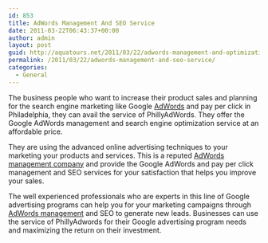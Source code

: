 ```yaml
---
id: 853
title: AdWords Management And SEO Service
date: 2011-03-22T06:43:37+00:00
author: admin
layout: post
guid: http://aquatours.net/2011/03/22/adwords-management-and-optimization-service/
permalink: /2011/03/22/adwords-management-and-seo-service/
categories:
  - General
---
```

The business people who want to increase their product sales and planning for the search engine marketing like Google [AdWords](http://www.phillyadwords.com/) and pay per click in Philadelphia, they can avail the service of PhillyAdWords. They offer the Google AdWords management and search engine optimization service at an affordable price.

They are using the advanced online advertising techniques to your marketing your products and services. This is a reputed [AdWords management company](http://www.phillyadwords.com/) and provide the Google AdWords and pay per click management and SEO services for your satisfaction that helps you improve your sales.

The well experienced professionals who are experts in this line of Google advertising programs can help you for your marketing campaigns through [AdWords management](http://www.phillyadwords.com/) and SEO to generate new leads. Businesses can use the service of PhillyAdwords for their Google advertising program needs and maximizing the return on their investment.
